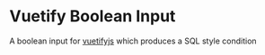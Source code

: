 # Vuetify Boolean Input
A boolean input for [vuetifyjs](https://vuetifyjs.com/) which produces a SQL style condition

# 
